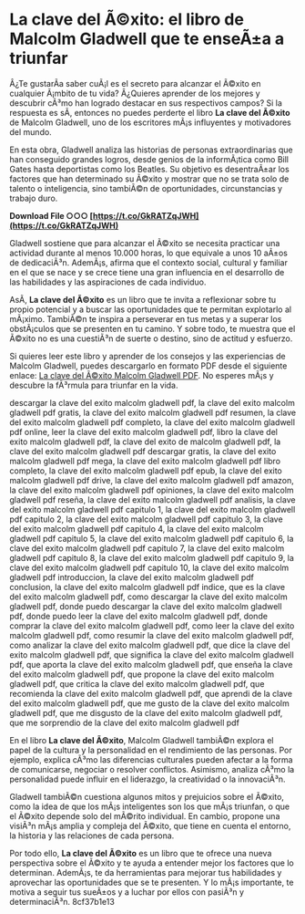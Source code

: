 # La clave del Ã©xito: el libro de Malcolm Gladwell que te enseÃ±a a triunfar
 
Â¿Te gustarÃ­a saber cuÃ¡l es el secreto para alcanzar el Ã©xito en cualquier Ã¡mbito de tu vida? Â¿Quieres aprender de los mejores y descubrir cÃ³mo han logrado destacar en sus respectivos campos? Si la respuesta es sÃ­, entonces no puedes perderte el libro **La clave del Ã©xito** de Malcolm Gladwell, uno de los escritores mÃ¡s influyentes y motivadores del mundo.
 
En esta obra, Gladwell analiza las historias de personas extraordinarias que han conseguido grandes logros, desde genios de la informÃ¡tica como Bill Gates hasta deportistas como los Beatles. Su objetivo es desentraÃ±ar los factores que han determinado su Ã©xito y mostrar que no se trata solo de talento o inteligencia, sino tambiÃ©n de oportunidades, circunstancias y trabajo duro.
 
**Download File ○○○ [https://t.co/GkRATZqJWH](https://t.co/GkRATZqJWH)**


 
Gladwell sostiene que para alcanzar el Ã©xito se necesita practicar una actividad durante al menos 10.000 horas, lo que equivale a unos 10 aÃ±os de dedicaciÃ³n. AdemÃ¡s, afirma que el contexto social, cultural y familiar en el que se nace y se crece tiene una gran influencia en el desarrollo de las habilidades y las aspiraciones de cada individuo.
 
AsÃ­, **La clave del Ã©xito** es un libro que te invita a reflexionar sobre tu propio potencial y a buscar las oportunidades que te permitan explotarlo al mÃ¡ximo. TambiÃ©n te inspira a perseverar en tus metas y a superar los obstÃ¡culos que se presenten en tu camino. Y sobre todo, te muestra que el Ã©xito no es una cuestiÃ³n de suerte o destino, sino de actitud y esfuerzo.
 
Si quieres leer este libro y aprender de los consejos y las experiencias de Malcolm Gladwell, puedes descargarlo en formato PDF desde el siguiente enlace: [La clave del Ã©xito Malcolm Gladwell PDF](https://es.scribd.com/document/268123319/La-Clave-Del-Exito-Malcolm-Gladwell). No esperes mÃ¡s y descubre la fÃ³rmula para triunfar en la vida.
 
descargar la clave del exito malcolm gladwell pdf,  la clave del exito malcolm gladwell pdf gratis,  la clave del exito malcolm gladwell pdf resumen,  la clave del exito malcolm gladwell pdf completo,  la clave del exito malcolm gladwell pdf online,  leer la clave del exito malcolm gladwell pdf,  libro la clave del exito malcolm gladwell pdf,  la clave del exito de malcolm gladwell pdf,  la clave del exito malcolm gladwell pdf descargar gratis,  la clave del exito malcolm gladwell pdf mega,  la clave del exito malcolm gladwell pdf libro completo,  la clave del exito malcolm gladwell pdf epub,  la clave del exito malcolm gladwell pdf drive,  la clave del exito malcolm gladwell pdf amazon,  la clave del exito malcolm gladwell pdf opiniones,  la clave del exito malcolm gladwell pdf reseña,  la clave del exito malcolm gladwell pdf analisis,  la clave del exito malcolm gladwell pdf capitulo 1,  la clave del exito malcolm gladwell pdf capitulo 2,  la clave del exito malcolm gladwell pdf capitulo 3,  la clave del exito malcolm gladwell pdf capitulo 4,  la clave del exito malcolm gladwell pdf capitulo 5,  la clave del exito malcolm gladwell pdf capitulo 6,  la clave del exito malcolm gladwell pdf capitulo 7,  la clave del exito malcolm gladwell pdf capitulo 8,  la clave del exito malcolm gladwell pdf capitulo 9,  la clave del exito malcolm gladwell pdf capitulo 10,  la clave del exito malcolm gladwell pdf introduccion,  la clave del exito malcolm gladwell pdf conclusion,  la clave del exito malcolm gladwell pdf indice,  que es la clave del exito malcolm gladwell pdf,  como descargar la clave del exito malcolm gladwell pdf,  donde puedo descargar la clave del exito malcolm gladwell pdf,  donde puedo leer la clave del exito malcolm gladwell pdf,  donde comprar la clave del exito malcolm gladwell pdf,  como leer la clave del exito malcolm gladwell pdf,  como resumir la clave del exito malcolm gladwell pdf,  como analizar la clave del exito malcolm gladwell pdf,  que dice la clave del exito malcolm gladwell pdf,  que significa la clave del exito malcolm gladwell pdf,  que aporta la clave del exito malcolm gladwell pdf,  que enseña la clave del exito malcolm gladwell pdf,  que propone la clave del exito malcolm gladwell pdf,  que critica la clave del exito malcolm gladwell pdf,  que recomienda la clave del exito malcolm gladwell pdf,  que aprendi de la clave del exito malcolm gladwell pdf,  que me gusto de la clave del exito malcolm gladwell pdf,  que me disgusto de la clave del exito malcolm gladwell pdf,  que me sorprendio de la clave del exito malcolm gladwell pdf
  
En el libro **La clave del Ã©xito**, Malcolm Gladwell tambiÃ©n explora el papel de la cultura y la personalidad en el rendimiento de las personas. Por ejemplo, explica cÃ³mo las diferencias culturales pueden afectar a la forma de comunicarse, negociar o resolver conflictos. Asimismo, analiza cÃ³mo la personalidad puede influir en el liderazgo, la creatividad o la innovaciÃ³n.
 
Gladwell tambiÃ©n cuestiona algunos mitos y prejuicios sobre el Ã©xito, como la idea de que los mÃ¡s inteligentes son los que mÃ¡s triunfan, o que el Ã©xito depende solo del mÃ©rito individual. En cambio, propone una visiÃ³n mÃ¡s amplia y compleja del Ã©xito, que tiene en cuenta el entorno, la historia y las relaciones de cada persona.
 
Por todo ello, **La clave del Ã©xito** es un libro que te ofrece una nueva perspectiva sobre el Ã©xito y te ayuda a entender mejor los factores que lo determinan. AdemÃ¡s, te da herramientas para mejorar tus habilidades y aprovechar las oportunidades que se te presenten. Y lo mÃ¡s importante, te motiva a seguir tus sueÃ±os y a luchar por ellos con pasiÃ³n y determinaciÃ³n.
 8cf37b1e13
 

